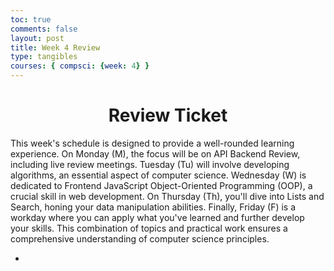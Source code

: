 ```yaml
---
toc: true
comments: false
layout: post
title: Week 4 Review
type: tangibles
courses: { compsci: {week: 4} }
---
```


<h1 style="text-align: center;"><strong>Review Ticket</strong></h1>

This week's schedule is designed to provide a well-rounded learning experience. On Monday (M), the focus will be on API Backend Review, including live review meetings. Tuesday (Tu) will involve developing algorithms, an essential aspect of computer science. Wednesday (W) is dedicated to Frontend JavaScript Object-Oriented Programming (OOP), a crucial skill in web development. On Thursday (Th), you'll dive into Lists and Search, honing your data manipulation abilities. Finally, Friday (F) is a workday where you can apply what you've learned and further develop your skills. This combination of topics and practical work ensures a comprehensive understanding of computer science principles.


- 